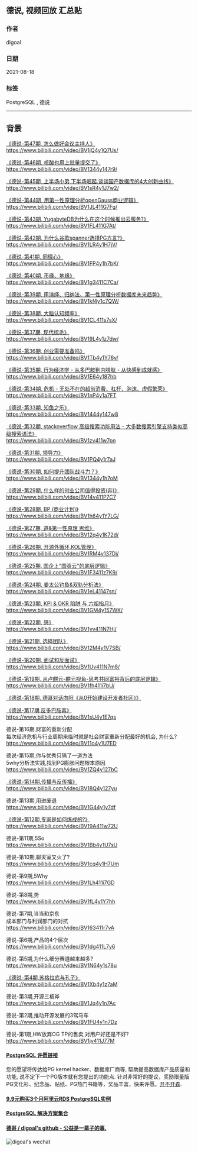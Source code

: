 ## 德说, 视频回放 汇总贴  
    
### 作者    
digoal    
    
### 日期    
2021-08-18     
    
### 标签    
PostgreSQL , 德说  
    
----    
    
## 背景    
[《德说-第47期, 怎么做好会议主持人》](../202110/20211023_01.md)  
https://www.bilibili.com/video/BV1jQ4y1Q7Us/   
   
[《德说-第46期, 核酸也用上批量提交了》](../202110/20211022_04.md)    
https://www.bilibili.com/video/BV1344y147r9/  
  
[《德说-第45期, 上半场小弟,下半场崛起.谈谈国产数据库的4大创新曲线》](../202110/20211022_03.md)   
https://www.bilibili.com/video/BV1sR4y1J7w2/  
  
[《德说-第44期, 用第一性原理分析openGauss商业逻辑》](../202110/20211016_01.md)    
https://www.bilibili.com/video/BV1JL411G7Fg/  
  
[《德说-第43期, YugabyteDB为什么在这个时候推出云服务?》](../202110/20211014_02.md)    
https://www.bilibili.com/video/BV1FL411G7At/   
  
[《德说-第42期, 为什么谷歌spanner选择PG方言?》](../202110/20211014_01.md)    
https://www.bilibili.com/video/BV1LR4y1H7jV/  
  
[《德说-第41期, 同理心》](../202110/20211013_01.md)  
https://www.bilibili.com/video/BV1FP4y1h7bK/  

[《德说-第40期, 币缘、地缘》](../202110/20211012_02.md)    
https://www.bilibili.com/video/BV1g3411C7Ca/  
  
[《德说-第39期, 用演绎、归纳法、第一性原理分析数据库未来趋势》](../202110/20211012_01.md)  
https://www.bilibili.com/video/BV1kf4y1c7QW/  
  
[《德说-第38期, 大脑认知频率》](../202110/20211009_09.md)  
https://www.bilibili.com/video/BV1CL411s7sX/  
  
[《德说-第37期, 现代梳毛》](../202110/20211009_08.md)  
https://www.bilibili.com/video/BV19L4y1z7dw/  
  
[《德说-第36期, 创业需要准备吗》](../202110/20211006_01.md)  
https://www.bilibili.com/video/BV1Tb4y1Y76v/  
  
[《德说-第35期, 行为经济学 - 从多巴胺到内啡肽 - 从快感到成就感》](../202109/20210926_02.md)  
https://www.bilibili.com/video/BV1E64y187hb  
  
[《德说-第34期, 危机 - 无处不在的超前消费、杠杆、泡沫、虚假繁荣》](../202109/20210926_01.md)  
https://www.bilibili.com/video/BV1nP4y1a7FT  
  
[《德说-第33期, 知鱼之乐》](../202109/20210924_03.md)  
https://www.bilibili.com/video/BV1444y147w8  
  
[《德说-第32期, stackoverflow 高级搜索功能用法 - 大多数搜索引擎支持类似高级搜索语法》](../202109/20210914_04.md)  
https://www.bilibili.com/video/BV1zv411w7pn  
  
[《德说-第31期, 领导力》](../202109/20210913_02.md)  
https://www.bilibili.com/video/BV1PQ4y1r7aJ  
  
[《德说-第30期, 如何提升团队战斗力？》](../202109/20210914_05.md)  
https://www.bilibili.com/video/BV1344y1h7oM  
  
[《德说-第29期, 什么样的创业公司值得投资(奔)》](../202109/20210906_04.md)  
https://www.bilibili.com/video/BV14v411P7C7  
  
[《德说-第28期, BP (商业计划)》](../202109/20210904_06.md)  
https://www.bilibili.com/video/BV1h64y1Y7LG/  
  
[《德说-第27期, 道&第一性原理 思维》](../202108/20210831_03.md)  
https://www.bilibili.com/video/BV12q4y1K72d/  
  
[《德说-第26期, 开源外循环,KOL管理》](../202108/20210829_01.md)    
https://www.bilibili.com/video/BV1RM4y137Di/  
  
[《德说-第25期, 国企上"国资云"的底层逻辑》](../202108/20210827_07.md)  
https://www.bilibili.com/video/BV1F3411z7K9/  
  
[《德说-第24期, 姜太公钓鱼&双轨分析法》](../202108/20210827_06.md)    
https://www.bilibili.com/video/BV1eL41147sn/  
  
[《德说-第23期, KPI & OKR 陷阱 与 六祖指月》](../202108/20210827_01.md)    
https://www.bilibili.com/video/BV1GM4y157WK/  
  
[《德说-第22期, 感》](../202108/20210826_03.md)    
https://www.bilibili.com/video/BV1yv411N7Hj/  
  
[《德说-第21期, 选择团队》](../202108/20210826_01.md)    
https://www.bilibili.com/video/BV12M4y1V7SB/  
  
[《德说-第20期, 面试和反面试》](../202108/20210825_02.md)    
https://www.bilibili.com/video/BV1Uv411N7m8/  
  
[《德说-第19期, 从卢麒元-麒元视角-思考共同富裕背后的底层逻辑》](../202108/20210823_06.md)    
https://www.bilibili.com/video/BV1fh411i7bU/  
  
[《德说-第18期, 德哥对话向阳《从0开始建设开发者社区》》](../202108/20210821_01.md)  
  
[《德说-第17期,反多巴胺毒》](../202108/20210820_01.md)  
https://www.bilibili.com/video/BV1sU4y1E7qs   
  
德说-第16期,财富的重新分配  
每次经济危机与行业周期来临时就是社会财富重新分配最好的机会, 为什么?  
https://www.bilibili.com/video/BV11o4y1U7ED  
  
德说-第15期,你与优秀只隔了一道方法  
5why分析法实践,找到PG膨胀问题根本原因  
https://www.bilibili.com/video/BV1ZQ4y127bC  
  
[《德说-第14期,传播与反传播》](../202108/20210815_01.md)    
https://www.bilibili.com/video/BV18Q4y127yu  
  
德说-第13期,用进废退  
https://www.bilibili.com/video/BV1G44y1y7df  
  
[《德说-第12期,专家是如何炼成的?》](../202108/20210814_01.md)    
https://www.bilibili.com/video/BV19A411w72U  
  
德说-第11期,5So  
https://www.bilibili.com/video/BV1Bb4y1U7sU  
   
德说-第10期,聊天室又火了?  
https://www.bilibili.com/video/BV1cq4y1H7Um  
  
德说-第9期,5Why  
https://www.bilibili.com/video/BV1Lh411i7GD  
  
德说-第8期,势  
https://www.bilibili.com/video/BV1fL4y1Y7hh  
  
德说-第7期,当当和京东  
成本部门与利润部门的对抗  
https://www.bilibili.com/video/BV163411r7vA  
  
德说-第6期,产品的4个层次  
https://www.bilibili.com/video/BV1dg411L7y6  
  
德说-第5期,为什么细分赛道越来越多?  
https://www.bilibili.com/video/BV1N64y1s78u  
  
[《德说-第4期,苏格拉底与孔子》](../202108/20210807_01.md)    
https://www.bilibili.com/video/BV1Xb4y1z7aM  
  
德说-第3期,开源三板斧  
https://www.bilibili.com/video/BV1Jq4y1n7Ac  
  
德说-第2期,推动开源发展的3驾马车  
https://www.bilibili.com/video/BV1FU4y1n7Dz  
  
德说-第1期,HW放弃OG TP的售卖,对用户好还是不好?  
https://www.bilibili.com/video/BV1jv411J77M  
  
  
  
#### [PostgreSQL 许愿链接](https://github.com/digoal/blog/issues/76 "269ac3d1c492e938c0191101c7238216")
您的愿望将传达给PG kernel hacker、数据库厂商等, 帮助提高数据库产品质量和功能, 说不定下一个PG版本就有您提出的功能点. 针对非常好的提议，奖励限量版PG文化衫、纪念品、贴纸、PG热门书籍等，奖品丰富，快来许愿。[开不开森](https://github.com/digoal/blog/issues/76 "269ac3d1c492e938c0191101c7238216").  
  
  
#### [9.9元购买3个月阿里云RDS PostgreSQL实例](https://www.aliyun.com/database/postgresqlactivity "57258f76c37864c6e6d23383d05714ea")
  
  
#### [PostgreSQL 解决方案集合](https://yq.aliyun.com/topic/118 "40cff096e9ed7122c512b35d8561d9c8")
  
  
#### [德哥 / digoal's github - 公益是一辈子的事.](https://github.com/digoal/blog/blob/master/README.md "22709685feb7cab07d30f30387f0a9ae")
  
  
![digoal's wechat](../pic/digoal_weixin.jpg "f7ad92eeba24523fd47a6e1a0e691b59")
  
